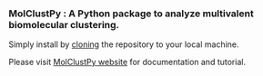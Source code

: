 ### MolClustPy : A Python package to analyze multivalent biomolecular clustering. 

Simply install by [cloning](https://docs.github.com/en/repositories/creating-and-managing-repositories/cloning-a-repository) the repository to your local machine. 

Please visit [MolClustPy website](https://molclustpy.github.io/index) for documentation and tutorial.
